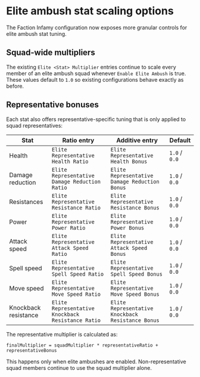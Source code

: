 # Elite ambush stat scaling options

The Faction Infamy configuration now exposes more granular controls for elite ambush stat tuning.

## Squad-wide multipliers

The existing `Elite <Stat> Multiplier` entries continue to scale every member of an elite ambush squad whenever `Enable Elite Ambush` is true. These values default to `1.0` so existing configurations behave exactly as before.

## Representative bonuses

Each stat also offers representative-specific tuning that is only applied to squad representatives:

| Stat | Ratio entry | Additive entry | Default |
| ---- | ----------- | -------------- | ------- |
| Health | `Elite Representative Health Ratio` | `Elite Representative Health Bonus` | `1.0` / `0.0` |
| Damage reduction | `Elite Representative Damage Reduction Ratio` | `Elite Representative Damage Reduction Bonus` | `1.0` / `0.0` |
| Resistances | `Elite Representative Resistance Ratio` | `Elite Representative Resistance Bonus` | `1.0` / `0.0` |
| Power | `Elite Representative Power Ratio` | `Elite Representative Power Bonus` | `1.0` / `0.0` |
| Attack speed | `Elite Representative Attack Speed Ratio` | `Elite Representative Attack Speed Bonus` | `1.0` / `0.0` |
| Spell speed | `Elite Representative Spell Speed Ratio` | `Elite Representative Spell Speed Bonus` | `1.0` / `0.0` |
| Move speed | `Elite Representative Move Speed Ratio` | `Elite Representative Move Speed Bonus` | `1.0` / `0.0` |
| Knockback resistance | `Elite Representative Knockback Resistance Ratio` | `Elite Representative Knockback Resistance Bonus` | `1.0` / `0.0` |

The representative multiplier is calculated as:

```
finalMultiplier = squadMultiplier * representativeRatio + representativeBonus
```

This happens only when elite ambushes are enabled. Non-representative squad members continue to use the squad multiplier alone.
